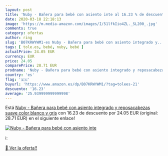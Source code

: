```yaml
---
layout: post
title: 'Nuby - Bañera para bebé con asiento inte al 16.23 % de descuento'
date: 2020-03-18 22:18:13
image: 'https://m.media-amazon.com/images/I/51lfkIio4ZL._SL200_.jpg'
comments: true
category: ofertas
author: ring
slug: 'B07KRWYWM1-es Nuby - Bañera para bebé con asiento integrado y...'
tags: [ tole.es, bebé, nuby, bebé ]
actualPrice: 24.05 EUR
currency: EUR
price: 24.05
comparePrice: 28.71 EUR
prodname: 'Nuby - Bañera para bebé con asiento integrado y reposacabezas suave  color blanco y gris'
country: 'es'
flag: '🇪🇸'
buyurl: 'https://www.amazon.es/dp/B07KRWYWM1/?tag=tolees-21'
descuento: '16.23'
average: '25.939999999999998'
---
```


Está [Nuby - Bañera para bebé con asiento integrado y reposacabezas suave  color blanco y gris](https://www.amazon.es/dp/B07KRWYWM1/?tag=tolees-21) con 16.23 de descuento por 24.05 EUR (original: 28.71 EUR) en el siguiente enlace!

[![Nuby - Bañera para bebé con asiento inte](https://m.media-amazon.com/images/I/51lfkIio4ZL._SL200_.jpg)](https://www.amazon.es/dp/B07KRWYWM1/?tag=tolees-21)

ℹ️:


[🛒 Ver la oferta!!](https://www.amazon.es/dp/B07KRWYWM1/?tag=tolees-21)
